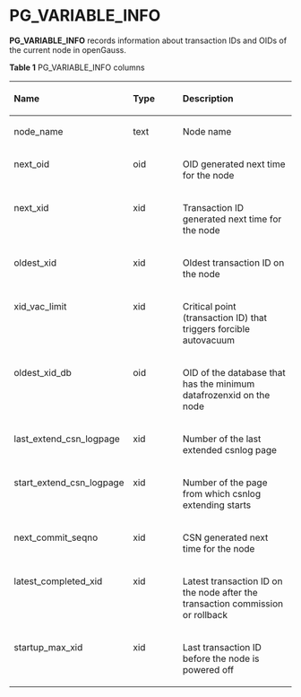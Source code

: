 # PG\_VARIABLE\_INFO<a name="EN-US_TOPIC_0289900430"></a>

**PG\_VARIABLE\_INFO**  records information about transaction IDs and OIDs of the current node in openGauss.

**Table  1**  PG\_VARIABLE\_INFO columns

<a name="en-us_topic_0283137710_en-us_topic_0237122541_table39812054344"></a>
<table><thead align="left"><tr id="en-us_topic_0283137710_en-us_topic_0237122541_row111912613412"><th class="cellrowborder" valign="top" width="21.27%" id="mcps1.2.4.1.1"><p id="en-us_topic_0283137710_en-us_topic_0237122541_p387693342814"><a name="en-us_topic_0283137710_en-us_topic_0237122541_p387693342814"></a><a name="en-us_topic_0283137710_en-us_topic_0237122541_p387693342814"></a>Name</p>
</th>
<th class="cellrowborder" valign="top" width="23.71%" id="mcps1.2.4.1.2"><p id="en-us_topic_0283137710_en-us_topic_0237122541_p1112010633412"><a name="en-us_topic_0283137710_en-us_topic_0237122541_p1112010633412"></a><a name="en-us_topic_0283137710_en-us_topic_0237122541_p1112010633412"></a>Type</p>
</th>
<th class="cellrowborder" valign="top" width="55.02%" id="mcps1.2.4.1.3"><p id="en-us_topic_0283137710_en-us_topic_0237122541_p9120176173416"><a name="en-us_topic_0283137710_en-us_topic_0237122541_p9120176173416"></a><a name="en-us_topic_0283137710_en-us_topic_0237122541_p9120176173416"></a>Description</p>
</th>
</tr>
</thead>
<tbody><tr id="en-us_topic_0283137710_en-us_topic_0237122541_row412036103413"><td class="cellrowborder" valign="top" width="21.27%" headers="mcps1.2.4.1.1 "><p id="en-us_topic_0283137710_en-us_topic_0237122541_p118771633182810"><a name="en-us_topic_0283137710_en-us_topic_0237122541_p118771633182810"></a><a name="en-us_topic_0283137710_en-us_topic_0237122541_p118771633182810"></a>node_name</p>
</td>
<td class="cellrowborder" valign="top" width="23.71%" headers="mcps1.2.4.1.2 "><p id="en-us_topic_0283137710_en-us_topic_0237122541_p512066173411"><a name="en-us_topic_0283137710_en-us_topic_0237122541_p512066173411"></a><a name="en-us_topic_0283137710_en-us_topic_0237122541_p512066173411"></a>text</p>
</td>
<td class="cellrowborder" valign="top" width="55.02%" headers="mcps1.2.4.1.3 "><p id="en-us_topic_0283137710_en-us_topic_0237122541_p131207615346"><a name="en-us_topic_0283137710_en-us_topic_0237122541_p131207615346"></a><a name="en-us_topic_0283137710_en-us_topic_0237122541_p131207615346"></a>Node name</p>
</td>
</tr>
<tr id="en-us_topic_0283137710_en-us_topic_0237122541_row1512018615349"><td class="cellrowborder" valign="top" width="21.27%" headers="mcps1.2.4.1.1 "><p id="en-us_topic_0283137710_en-us_topic_0237122541_p15877133322818"><a name="en-us_topic_0283137710_en-us_topic_0237122541_p15877133322818"></a><a name="en-us_topic_0283137710_en-us_topic_0237122541_p15877133322818"></a>next_oid</p>
</td>
<td class="cellrowborder" valign="top" width="23.71%" headers="mcps1.2.4.1.2 "><p id="en-us_topic_0283137710_en-us_topic_0237122541_p12120116183416"><a name="en-us_topic_0283137710_en-us_topic_0237122541_p12120116183416"></a><a name="en-us_topic_0283137710_en-us_topic_0237122541_p12120116183416"></a>oid</p>
</td>
<td class="cellrowborder" valign="top" width="55.02%" headers="mcps1.2.4.1.3 "><p id="en-us_topic_0283137710_en-us_topic_0237122541_p171208611343"><a name="en-us_topic_0283137710_en-us_topic_0237122541_p171208611343"></a><a name="en-us_topic_0283137710_en-us_topic_0237122541_p171208611343"></a>OID generated next time for the node</p>
</td>
</tr>
<tr id="en-us_topic_0283137710_en-us_topic_0237122541_row6120106113415"><td class="cellrowborder" valign="top" width="21.27%" headers="mcps1.2.4.1.1 "><p id="en-us_topic_0283137710_en-us_topic_0237122541_p687713311283"><a name="en-us_topic_0283137710_en-us_topic_0237122541_p687713311283"></a><a name="en-us_topic_0283137710_en-us_topic_0237122541_p687713311283"></a>next_xid</p>
</td>
<td class="cellrowborder" valign="top" width="23.71%" headers="mcps1.2.4.1.2 "><p id="en-us_topic_0283137710_en-us_topic_0237122541_p212111612340"><a name="en-us_topic_0283137710_en-us_topic_0237122541_p212111612340"></a><a name="en-us_topic_0283137710_en-us_topic_0237122541_p212111612340"></a>xid</p>
</td>
<td class="cellrowborder" valign="top" width="55.02%" headers="mcps1.2.4.1.3 "><p id="en-us_topic_0283137710_en-us_topic_0237122541_p31211616345"><a name="en-us_topic_0283137710_en-us_topic_0237122541_p31211616345"></a><a name="en-us_topic_0283137710_en-us_topic_0237122541_p31211616345"></a>Transaction ID generated next time for the node</p>
</td>
</tr>
<tr id="en-us_topic_0283137710_en-us_topic_0237122541_row151217613419"><td class="cellrowborder" valign="top" width="21.27%" headers="mcps1.2.4.1.1 "><p id="en-us_topic_0283137710_en-us_topic_0237122541_p1087793313283"><a name="en-us_topic_0283137710_en-us_topic_0237122541_p1087793313283"></a><a name="en-us_topic_0283137710_en-us_topic_0237122541_p1087793313283"></a>oldest_xid</p>
</td>
<td class="cellrowborder" valign="top" width="23.71%" headers="mcps1.2.4.1.2 "><p id="en-us_topic_0283137710_en-us_topic_0237122541_p2012176173415"><a name="en-us_topic_0283137710_en-us_topic_0237122541_p2012176173415"></a><a name="en-us_topic_0283137710_en-us_topic_0237122541_p2012176173415"></a>xid</p>
</td>
<td class="cellrowborder" valign="top" width="55.02%" headers="mcps1.2.4.1.3 "><p id="en-us_topic_0283137710_en-us_topic_0237122541_p61211163342"><a name="en-us_topic_0283137710_en-us_topic_0237122541_p61211163342"></a><a name="en-us_topic_0283137710_en-us_topic_0237122541_p61211163342"></a>Oldest transaction ID on the node</p>
</td>
</tr>
<tr id="en-us_topic_0283137710_en-us_topic_0237122541_row81211623410"><td class="cellrowborder" valign="top" width="21.27%" headers="mcps1.2.4.1.1 "><p id="en-us_topic_0283137710_en-us_topic_0237122541_p4878163332817"><a name="en-us_topic_0283137710_en-us_topic_0237122541_p4878163332817"></a><a name="en-us_topic_0283137710_en-us_topic_0237122541_p4878163332817"></a>xid_vac_limit</p>
</td>
<td class="cellrowborder" valign="top" width="23.71%" headers="mcps1.2.4.1.2 "><p id="en-us_topic_0283137710_en-us_topic_0237122541_p2012116620348"><a name="en-us_topic_0283137710_en-us_topic_0237122541_p2012116620348"></a><a name="en-us_topic_0283137710_en-us_topic_0237122541_p2012116620348"></a>xid</p>
</td>
<td class="cellrowborder" valign="top" width="55.02%" headers="mcps1.2.4.1.3 "><p id="en-us_topic_0283137710_en-us_topic_0237122541_p31221623413"><a name="en-us_topic_0283137710_en-us_topic_0237122541_p31221623413"></a><a name="en-us_topic_0283137710_en-us_topic_0237122541_p31221623413"></a>Critical point (transaction ID) that triggers forcible autovacuum</p>
</td>
</tr>
<tr id="en-us_topic_0283137710_en-us_topic_0237122541_row13122967345"><td class="cellrowborder" valign="top" width="21.27%" headers="mcps1.2.4.1.1 "><p id="en-us_topic_0283137710_en-us_topic_0237122541_p3878533112815"><a name="en-us_topic_0283137710_en-us_topic_0237122541_p3878533112815"></a><a name="en-us_topic_0283137710_en-us_topic_0237122541_p3878533112815"></a>oldest_xid_db</p>
</td>
<td class="cellrowborder" valign="top" width="23.71%" headers="mcps1.2.4.1.2 "><p id="en-us_topic_0283137710_en-us_topic_0237122541_p412220620346"><a name="en-us_topic_0283137710_en-us_topic_0237122541_p412220620346"></a><a name="en-us_topic_0283137710_en-us_topic_0237122541_p412220620346"></a>oid</p>
</td>
<td class="cellrowborder" valign="top" width="55.02%" headers="mcps1.2.4.1.3 "><p id="en-us_topic_0283137710_en-us_topic_0237122541_p0122469343"><a name="en-us_topic_0283137710_en-us_topic_0237122541_p0122469343"></a><a name="en-us_topic_0283137710_en-us_topic_0237122541_p0122469343"></a>OID of the database that has the minimum datafrozenxid on the node</p>
</td>
</tr>
<tr id="en-us_topic_0283137710_en-us_topic_0237122541_row1012220617344"><td class="cellrowborder" valign="top" width="21.27%" headers="mcps1.2.4.1.1 "><p id="en-us_topic_0283137710_en-us_topic_0237122541_p1087893313288"><a name="en-us_topic_0283137710_en-us_topic_0237122541_p1087893313288"></a><a name="en-us_topic_0283137710_en-us_topic_0237122541_p1087893313288"></a>last_extend_csn_logpage</p>
</td>
<td class="cellrowborder" valign="top" width="23.71%" headers="mcps1.2.4.1.2 "><p id="en-us_topic_0283137710_en-us_topic_0237122541_p1112236113412"><a name="en-us_topic_0283137710_en-us_topic_0237122541_p1112236113412"></a><a name="en-us_topic_0283137710_en-us_topic_0237122541_p1112236113412"></a>xid</p>
</td>
<td class="cellrowborder" valign="top" width="55.02%" headers="mcps1.2.4.1.3 "><p id="en-us_topic_0283137710_en-us_topic_0237122541_p1122146133416"><a name="en-us_topic_0283137710_en-us_topic_0237122541_p1122146133416"></a><a name="en-us_topic_0283137710_en-us_topic_0237122541_p1122146133416"></a>Number of the last extended csnlog page</p>
</td>
</tr>
<tr id="en-us_topic_0283137710_en-us_topic_0237122541_row312276193410"><td class="cellrowborder" valign="top" width="21.27%" headers="mcps1.2.4.1.1 "><p id="en-us_topic_0283137710_en-us_topic_0237122541_p78781833142818"><a name="en-us_topic_0283137710_en-us_topic_0237122541_p78781833142818"></a><a name="en-us_topic_0283137710_en-us_topic_0237122541_p78781833142818"></a>start_extend_csn_logpage</p>
</td>
<td class="cellrowborder" valign="top" width="23.71%" headers="mcps1.2.4.1.2 "><p id="en-us_topic_0283137710_en-us_topic_0237122541_p131235663416"><a name="en-us_topic_0283137710_en-us_topic_0237122541_p131235663416"></a><a name="en-us_topic_0283137710_en-us_topic_0237122541_p131235663416"></a>xid</p>
</td>
<td class="cellrowborder" valign="top" width="55.02%" headers="mcps1.2.4.1.3 "><p id="en-us_topic_0283137710_en-us_topic_0237122541_p171236611343"><a name="en-us_topic_0283137710_en-us_topic_0237122541_p171236611343"></a><a name="en-us_topic_0283137710_en-us_topic_0237122541_p171236611343"></a>Number of the page from which csnlog extending starts</p>
</td>
</tr>
<tr id="en-us_topic_0283137710_en-us_topic_0237122541_row15123156103415"><td class="cellrowborder" valign="top" width="21.27%" headers="mcps1.2.4.1.1 "><p id="en-us_topic_0283137710_en-us_topic_0237122541_p587816336284"><a name="en-us_topic_0283137710_en-us_topic_0237122541_p587816336284"></a><a name="en-us_topic_0283137710_en-us_topic_0237122541_p587816336284"></a>next_commit_seqno</p>
</td>
<td class="cellrowborder" valign="top" width="23.71%" headers="mcps1.2.4.1.2 "><p id="en-us_topic_0283137710_en-us_topic_0237122541_p14123176153413"><a name="en-us_topic_0283137710_en-us_topic_0237122541_p14123176153413"></a><a name="en-us_topic_0283137710_en-us_topic_0237122541_p14123176153413"></a>xid</p>
</td>
<td class="cellrowborder" valign="top" width="55.02%" headers="mcps1.2.4.1.3 "><p id="en-us_topic_0283137710_en-us_topic_0237122541_p121230611348"><a name="en-us_topic_0283137710_en-us_topic_0237122541_p121230611348"></a><a name="en-us_topic_0283137710_en-us_topic_0237122541_p121230611348"></a>CSN generated next time for the node</p>
</td>
</tr>
<tr id="en-us_topic_0283137710_en-us_topic_0237122541_row9123161340"><td class="cellrowborder" valign="top" width="21.27%" headers="mcps1.2.4.1.1 "><p id="en-us_topic_0283137710_en-us_topic_0237122541_p38791033182818"><a name="en-us_topic_0283137710_en-us_topic_0237122541_p38791033182818"></a><a name="en-us_topic_0283137710_en-us_topic_0237122541_p38791033182818"></a>latest_completed_xid</p>
</td>
<td class="cellrowborder" valign="top" width="23.71%" headers="mcps1.2.4.1.2 "><p id="en-us_topic_0283137710_en-us_topic_0237122541_p8123566343"><a name="en-us_topic_0283137710_en-us_topic_0237122541_p8123566343"></a><a name="en-us_topic_0283137710_en-us_topic_0237122541_p8123566343"></a>xid</p>
</td>
<td class="cellrowborder" valign="top" width="55.02%" headers="mcps1.2.4.1.3 "><p id="en-us_topic_0283137710_en-us_topic_0237122541_p16124106143415"><a name="en-us_topic_0283137710_en-us_topic_0237122541_p16124106143415"></a><a name="en-us_topic_0283137710_en-us_topic_0237122541_p16124106143415"></a>Latest transaction ID on the node after the transaction commission or rollback</p>
</td>
</tr>
<tr id="en-us_topic_0283137710_en-us_topic_0237122541_row7124126173414"><td class="cellrowborder" valign="top" width="21.27%" headers="mcps1.2.4.1.1 "><p id="en-us_topic_0283137710_en-us_topic_0237122541_p687913333288"><a name="en-us_topic_0283137710_en-us_topic_0237122541_p687913333288"></a><a name="en-us_topic_0283137710_en-us_topic_0237122541_p687913333288"></a>startup_max_xid</p>
</td>
<td class="cellrowborder" valign="top" width="23.71%" headers="mcps1.2.4.1.2 "><p id="en-us_topic_0283137710_en-us_topic_0237122541_p1912426153418"><a name="en-us_topic_0283137710_en-us_topic_0237122541_p1912426153418"></a><a name="en-us_topic_0283137710_en-us_topic_0237122541_p1912426153418"></a>xid</p>
</td>
<td class="cellrowborder" valign="top" width="55.02%" headers="mcps1.2.4.1.3 "><p id="en-us_topic_0283137710_en-us_topic_0237122541_p101247683413"><a name="en-us_topic_0283137710_en-us_topic_0237122541_p101247683413"></a><a name="en-us_topic_0283137710_en-us_topic_0237122541_p101247683413"></a>Last transaction ID before the node is powered off</p>
</td>
</tr>
</tbody>
</table>

